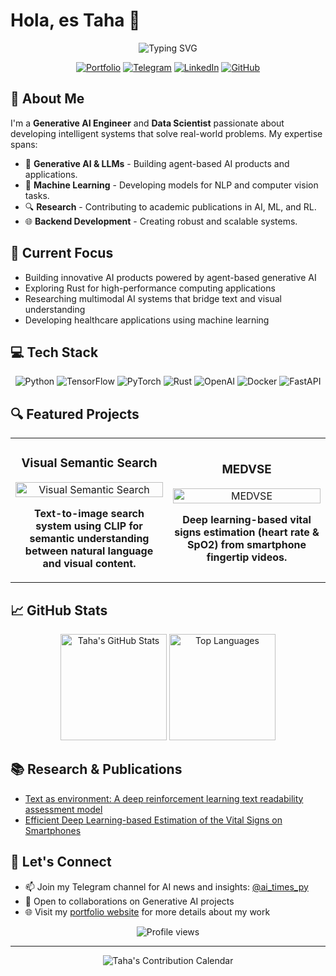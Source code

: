 # Hola, es Taha 👋

<div align="center">
  <img src="https://readme-typing-svg.herokuapp.com?font=Fira+Code&size=24&duration=3000&pause=1000&color=6366F1&center=true&vCenter=true&width=435&lines=Data+Scientist;Generative+AI+Engineer;ML+Researcher;Backend+Developer" alt="Typing SVG" />
</div>

<p align="center">
  <a href="https://celestialtaha.github.io/"><img src="https://img.shields.io/badge/Portfolio-4F46E5?style=for-the-badge&logo=About.me&logoColor=white" alt="Portfolio"/></a>
  <a href="https://t.me/ai_times_py"><img src="https://img.shields.io/badge/Telegram-2CA5E0?style=for-the-badge&logo=telegram&logoColor=white" alt="Telegram"/></a>
  <a href="https://www.linkedin.com/in/taha-samavati/"><img src="https://img.shields.io/badge/LinkedIn-0077B5?style=for-the-badge&logo=linkedin&logoColor=white" alt="LinkedIn"/></a>
  <a href="https://github.com/celestialtaha"><img src="https://img.shields.io/badge/GitHub-100000?style=for-the-badge&logo=github&logoColor=white" alt="GitHub"/></a>
</p>

## 🚀 About Me

I'm a **Generative AI Engineer** and **Data Scientist** passionate about developing intelligent systems that solve real-world problems. My expertise spans:

- 🤖 **Generative AI & LLMs** - Building agent-based AI products and applications.
- 🧠 **Machine Learning** - Developing models for NLP and computer vision tasks.
- 🔍 **Research** - Contributing to academic publications in AI, ML, and RL.
- 🌐 **Backend Development** - Creating robust and scalable systems.

## 🔭 Current Focus

- Building innovative AI products powered by agent-based generative AI
- Exploring Rust for high-performance computing applications
- Researching multimodal AI systems that bridge text and visual understanding
- Developing healthcare applications using machine learning

## 💻 Tech Stack

<p align="center">
  <img src="https://img.shields.io/badge/Python-3776AB?style=for-the-badge&logo=python&logoColor=white" alt="Python"/>
  <img src="https://img.shields.io/badge/TensorFlow-FF6F00?style=for-the-badge&logo=tensorflow&logoColor=white" alt="TensorFlow"/>
  <img src="https://img.shields.io/badge/PyTorch-EE4C2C?style=for-the-badge&logo=pytorch&logoColor=white" alt="PyTorch"/>
  <img src="https://img.shields.io/badge/Rust-000000?style=for-the-badge&logo=rust&logoColor=white" alt="Rust"/>
  <img src="https://img.shields.io/badge/OpenAI-412991?style=for-the-badge&logo=openai&logoColor=white" alt="OpenAI"/>
  <img src="https://img.shields.io/badge/Docker-2496ED?style=for-the-badge&logo=docker&logoColor=white" alt="Docker"/>
  <img src="https://img.shields.io/badge/FastAPI-009688?style=for-the-badge&logo=fastapi&logoColor=white" alt="FastAPI"/>
</p>

## 🔍 Featured Projects

<table>
  <tr>
    <td width="50%">
      <h3 align="center">Visual Semantic Search</h3>
      <div align="center">
        <a href="https://github.com/celestialtaha/visual-semantic-search" target="_blank">
          <img src="https://github-readme-stats.vercel.app/api/pin/?username=celestialtaha&repo=visual-semantic-search&theme=tokyonight" width="100%" alt="Visual Semantic Search"/>
        </a>
        <p><strong>Text-to-image search system using CLIP for semantic understanding between natural language and visual content.</strong></p>
      </div>
    </td>
    <td width="50%">
      <h3 align="center">MEDVSE</h3>
      <div align="center">
        <a href="https://github.com/MahdiFarvardin/MEDVSE" target="_blank">
          <img src="https://github-readme-stats.vercel.app/api/pin/?username=MahdiFarvardin&repo=MEDVSE&theme=tokyonight" width="100%" alt="MEDVSE"/>
        </a>
        <p><strong>Deep learning-based vital signs estimation (heart rate & SpO2) from smartphone fingertip videos.</strong></p>
      </div>
    </td>
  </tr>
</table>

## 📈 GitHub Stats

<div align="center">
  <img src="https://github-readme-stats.vercel.app/api?username=celestialtaha&show_icons=true&count_private=true&hide=issues&theme=tokyonight" alt="Taha's GitHub Stats" height="170"/>
  <img src="https://github-readme-stats.vercel.app/api/top-langs/?username=celestialtaha&layout=compact&theme=tokyonight" alt="Top Languages" height="170"/>
</div>

## 📚 Research & Publications

- [Text as environment: A deep reinforcement learning text readability assessment model](https://arxiv.org/abs/1912.05957)
- [Efficient Deep Learning-based Estimation of the Vital Signs on Smartphones](https://arxiv.org/abs/2204.08989)

## 🤝 Let's Connect

- 📫 Join my Telegram channel for AI news and insights: [@ai_times_py](https://t.me/ai_times_py)
- 💬 Open to collaborations on Generative AI projects
- 🌐 Visit my [portfolio website](https://celestialtaha.github.io/) for more details about my work

<div align="center">
  <img src="https://komarev.com/ghpvc/?username=celestialtaha&style=flat-square&color=6366F1" alt="Profile views"/>
</div>

---

<div align="center">
  <!-- Compact contribution calendar - More visually dense representation -->
  <img src="https://github-profile-summary-cards.vercel.app/api/cards/profile-details?username=celestialtaha&theme=tokyonight" alt="Taha's Contribution Calendar"/>
</div>
